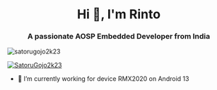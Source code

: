 <!--
**SatoruGojo2k23/SatoruGojo2k23** is a ✨ _special_ ✨ repository because its `README.md` (this file) appears on your GitHub profile.

Here are some ideas to get you started:

- 🔭 I’m currently working on ...
- 🌱 I’m currently learning ...
- 👯 I’m looking to collaborate on ...
- 🤔 I’m looking for help with ...
- 💬 Ask me about ...
- 📫 How to reach me: ...
- 😄 Pronouns: ...
- ⚡ Fun fact: ...
-->
<h1 align="center">Hi 👋, I'm Rinto</h1>
<h3 align="center">A passionate AOSP Embedded Developer from India</h3>

<p align="left"> <img src="https://komarev.com/ghpvc/?username=satorugojo2k23&label=Profile%20views&color=0e75b6&style=flat" alt="satorugojo2k23" /> </p>

<p align="left"> <a href="https://github.com/ryo-ma/github-profile-trophy"><img src="https://github-profile-trophy.vercel.app/?username=satorugojo2k23" alt="SatoruGojo2k23" /></a> </p>

- 🔭 I’m currently working for device RMX2020 on Android 13

